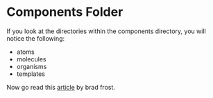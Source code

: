 # Components Folder

If you look at the directories within the components directory, you will notice the
following:

- atoms
- molecules
- organisms
- templates

Now go read this [article](https://atomicdesign.bradfrost.com/chapter-2/) by brad frost.
